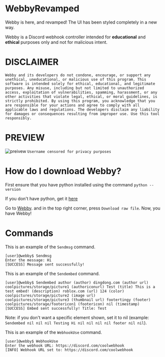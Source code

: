 # WebbyRevamped
Webby is here, and revamped! The UI has been styled completely in a new way.

Webby is a Discord webhook controller intended for **educational** and **ethical** purposes only and not for malicious intent.


# DISCLAIMER
```Webby and its developers do not condone, encourage, or support any unethical, uneducational, or malicious use of this program. This software is intended solely for ethical, educational, and legitimate purposes. Any misuse, including but not limited to unauthorized access, exploitation of vulnerabilities, spamming, harassment, or any other activities that violate legal, ethical, or moral guidelines, is strictly prohibited. By using this program, you acknowledge that you are responsible for your actions and agree to comply with all applicable laws and regulations. The developers disclaim any liability for damages or consequences resulting from improper use. Use this tool responsibly.```

# PREVIEW
![preivew](image_2025-02-13_193711998.png)
```Username censored for privacy purposes```

# How do I download Webby?
First ensure that you have python installed using the command ```python --version```

If you don't have python, get it [here](https://www.python.org/downloads/)

Go to [Webby](https://github.com/64bit-lunarteam/WebbyRevamped/blob/main/Webby/webbyrevamp.py). and in the top right corner, press ```Download raw file```. Now, you have Webby!

# Commands
This is an example of the ```Sendmsg``` command.
```
[user]@webby$ Sendmsg
Enter the message: Hi
[SUCCESS] Message sent successfully!
```

This is an example of the ```Sendembed``` command.
```
[user]@webby$ Sendembed author (author) dingdong.com (author url) coolpictures/storage/picture1 (authoriconurl) Test (title) This is a test embed! (description) roblox.com (url) 124 (color) coolpictures/storage/picture2 (image url) coolpictures/storage/picture3 (thumbnail url) footertingy (footer) coolpictures/storage/footericon1 (footericon) nil (timestamp)
[SUCCESS] Embed sent successfully! Title: Test
```
Note: if you don't want a specific element shown, set it to nil (example: ```Sendembed nil nil nil Testing Hi nil nil nil nil footer nil nil```).

This is an example of the ```WebhookUse``` command.
```
[user]@webby$ WebhookUse
Enter the webhook URL: https://discord.com/coolwebhook
[INFO] Webhook URL set to: https://discord.com/coolwebhook
```

